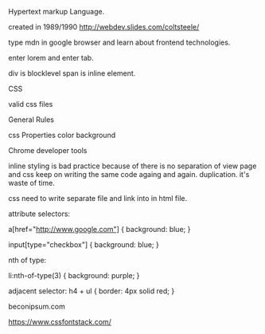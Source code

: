 Hypertext markup Language.

created in 1989/1990
http://webdev.slides.com/coltsteele/

type mdn in google browser and learn about frontend technologies.

enter lorem and enter tab.

div is blocklevel
span is inline element.

CSS

valid css files

General Rules

css Properties color background

Chrome developer tools

inline styling is bad practice because of 
there is no separation of view page and css 
keep on writing the same code againg and again. duplication. it's waste of time. 

css need to write separate file and link into in html file.


attribute selectors:

a[href="http://www.google.com"] {
	background: blue;
}

input[type="checkbox"] {
	background: blue;
}

nth of type:

li:nth-of-type(3) {
	background: purple;
}


adjacent selector:
 h4 + ul {
 	border: 4px solid red;
 }

 beconipsum.com

 https://www.cssfontstack.com/